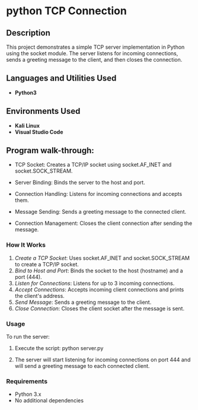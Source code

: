 # python TCP Connection
<h2>Description</h2>


This project demonstrates a simple TCP server implementation in Python using the socket module. The server listens for incoming connections, sends a greeting message to the client, and then closes the connection.

<h2>Languages and Utilities Used</h2>

 - <b>Python3</b> 


<h2>Environments Used </h2>

- <b>Kali Linux</b> 
- <b>Visual Studio Code</b> 



<h2>Program walk-through:</h2>

- TCP Socket: Creates a TCP/IP socket using socket.AF_INET and socket.SOCK_STREAM.

- Server Binding: Binds the server to the host and port.

- Connection Handling: Listens for incoming connections and accepts them.

- Message Sending: Sends a greeting message to the connected client.

- Connection Management: Closes the client connection after sending the message.

### How It Works

1. *Create a TCP Socket*: Uses socket.AF_INET and socket.SOCK_STREAM to create a TCP/IP socket.
2. *Bind to Host and Port*: Binds the socket to the host (hostname) and a port (444).
3. *Listen for Connections*: Listens for up to 3 incoming connections.
4. *Accept Connections*: Accepts incoming client connections and prints the client's address.
5. *Send Message*: Sends a greeting message to the client.
6. *Close Connection*: Closes the client socket after the message is sent.

### Usage

To run the server:

1. Execute the script:
   python server.py
   

2. The server will start listening for incoming connections on port 444 and will send a greeting message to each connected client.

### Requirements

- Python 3.x
- No additional dependencies

